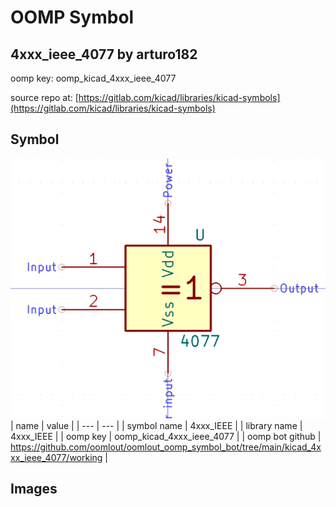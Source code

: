# OOMP Symbol  
## 4xxx_ieee_4077  by arturo182  
  
oomp key: oomp_kicad_4xxx_ieee_4077  
  
source repo at: [https://gitlab.com/kicad/libraries/kicad-symbols](https://gitlab.com/kicad/libraries/kicad-symbols)  
## Symbol  
  
[![working.png](working_600.png)](working.png)  
| name | value | 
| --- | --- | 
| symbol name | 4xxx_IEEE | 
| library name | 4xxx_IEEE | 
| oomp key | oomp_kicad_4xxx_ieee_4077 | 
| oomp bot github | https://github.com/oomlout/oomlout_oomp_symbol_bot/tree/main/kicad_4xxx_ieee_4077/working | 
## Images  
